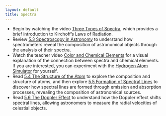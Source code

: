 ```yaml
---
layout: default
title: Spectra
---
```


- Begin by watching the video [Three Types of Spectra](https://www.youtube.com/watch?v=sjMBykTz66I), which provides a brief introduction to Kirchoff’s Laws of Radiation. 
- Review [5.3 Spectroscopy in Astronomy](https://openstax.org/books/astronomy-2e/pages/5-3-spectroscopy-in-astronomy) to understand how spectrometers reveal the composition of astronomical objects through the analysis of their spectra.
- Watch the teacher video [Color and Chemical Elements](https://www.youtube.com/watch?v=gcwvbwV_TWQ) for a visual explanation of the connection between spectra and chemical elements. If you are interested, you can experiment with the [Hydrogen Atom Simulator](https://storage.googleapis.com/avh-sims/astroUNL/naap/hydrogen/animations/hydrogen_atom.html) for yourself. 
- Read [5.4 The Structure of the Atom](https://openstax.org/books/astronomy-2e/pages/5-4-the-structure-of-the-atom) to explore the composition and structure of atoms, and then explore [5.5 Formation of Spectral Lines](https://openstax.org/books/astronomy-2e/pages/5-5-formation-of-spectral-lines) to discover how spectral lines are formed through emission and absorption processes, revealing the composition of astronomical sources.
- Read [5.6 The Doppler Effect](https://openstax.org/books/astronomy-2e/pages/5-6-the-doppler-effect) to understand how the Doppler effect shifts spectral lines, allowing astronomers to measure the radial velocities of celestial objects.
